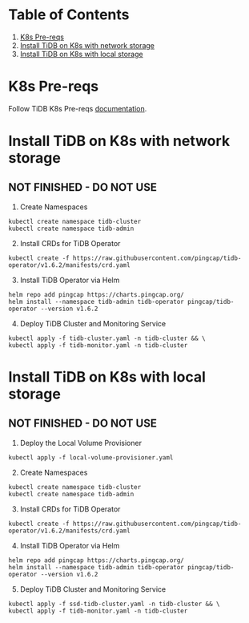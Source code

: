 # Table of Contents
1. [K8s Pre-reqs](#k8s-pre-reqs)
2. [Install TiDB on K8s with network storage](#Install-TiDB-on-K8s-with-network-storage)
3. [Install TiDB on K8s with local storage](#Install-TiDB-on-K8s-with-local-storage)


# K8s Pre-reqs

Follow TiDB K8s Pre-reqs [documentation](https://docs.pingcap.com/tidb-in-kubernetes/stable/deploy-on-aws-eks/#prerequisites](https://docs.pingcap.com/tidb-in-kubernetes/stable/prerequisites/)).

# Install TiDB on K8s with network storage
## NOT FINISHED - DO NOT USE
1. Create Namespaces

```
kubectl create namespace tidb-cluster
kubectl create namespace tidb-admin
```

2. Install CRDs for TiDB Operator

```
kubectl create -f https://raw.githubusercontent.com/pingcap/tidb-operator/v1.6.2/manifests/crd.yaml
```

3. Install TiDB Operator via Helm

```
helm repo add pingcap https://charts.pingcap.org/
helm install --namespace tidb-admin tidb-operator pingcap/tidb-operator --version v1.6.2
```

4. Deploy TiDB Cluster and Monitoring Service

```
kubectl apply -f tidb-cluster.yaml -n tidb-cluster && \
kubectl apply -f tidb-monitor.yaml -n tidb-cluster
```
# Install TiDB on K8s with local storage
## NOT FINISHED - DO NOT USE
1. Deploy the Local Volume Provisioner

```
kubectl apply -f local-volume-provisioner.yaml
```

2. Create Namespaces

```
kubectl create namespace tidb-cluster
kubectl create namespace tidb-admin
```

3. Install CRDs for TiDB Operator

```
kubectl create -f https://raw.githubusercontent.com/pingcap/tidb-operator/v1.6.2/manifests/crd.yaml
```

4. Install TiDB Operator via Helm

```
helm repo add pingcap https://charts.pingcap.org/
helm install --namespace tidb-admin tidb-operator pingcap/tidb-operator --version v1.6.2
```

5. Deploy TiDB Cluster and Monitoring Service

```
kubectl apply -f ssd-tidb-cluster.yaml -n tidb-cluster && \
kubectl apply -f tidb-monitor.yaml -n tidb-cluster
```
